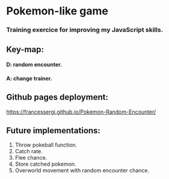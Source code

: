 # Pokemon-like game
### Training exercice for improving my JavaScript skills.

## Key-map:
#### D: random encounter.
#### A: change trainer.

## Github pages deployment:
https://francessergi.github.io/Pokemon-Random-Encounter/


## Future implementations:
1. Throw pokeball function.
2. Catch rate.
3. Flee chance.
4. Store catched pokemon.
5. Overworld movement with random encounter chance.
